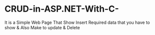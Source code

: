 # CRUD-in-ASP.NET-With-C-
It is a Simple Web Page That Show Insert Required data that you have to show  &amp; Also Make to update &amp; Delete
